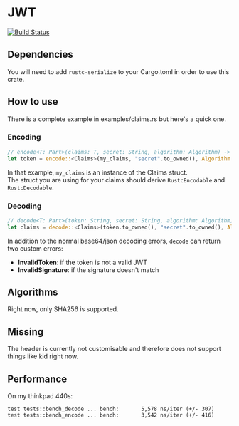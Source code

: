 # JWT

[![Build Status](https://travis-ci.org/Keats/rust-jwt.svg)](https://travis-ci.org/Keats/rust-jwt)

## Dependencies
You will need to add `rustc-serialize` to your Cargo.toml in order to use this crate.

## How to use
There is a complete example in examples/claims.rs but here's a quick one.

### Encoding
```rust
// encode<T: Part>(claims: T, secret: String, algorithm: Algorithm) -> Result<String, Error>
let token = encode::<Claims>(my_claims, "secret".to_owned(), Algorithm::HS256);
```
In that example, `my_claims` is an instance of the Claims struct.  
The struct you are using for your claims should derive `RustcEncodable` and `RustcDecodable`.

### Decoding
```rust
// decode<T: Part>(token: String, secret: String, algorithm: Algorithm) -> Result<T, Error>
let claims = decode::<Claims>(token.to_owned(), "secret".to_owned(), Algorithm::HS256);
```
In addition to the normal base64/json decoding errors, `decode` can return two custom errors:

- **InvalidToken**: if the token is not a valid JWT
- **InvalidSignature**: if the signature doesn't match

## Algorithms
Right now, only SHA256 is supported.

## Missing
The header is currently not customisable and therefore does not support things like kid right now.

## Performance
On my thinkpad 440s:

```
test tests::bench_decode ... bench:       5,578 ns/iter (+/- 307)
test tests::bench_encode ... bench:       3,542 ns/iter (+/- 416)
```

